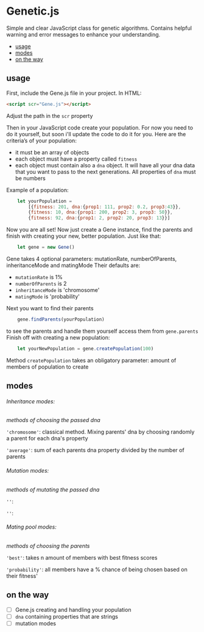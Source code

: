 # Genetic.js
Simple and clear JavaScript class for genetic algorithms. Contains helpful warning and error messages to enhance your understanding.
* [usage](#usage)
* [modes](#modes)
* [on the way](#on-the-way)

## usage
First, include the Gene.js file in your project. In HTML:
```html
<script scr="Gene.js"></script>
```
Adjust the path in the ```scr``` property

Then in your JavaScript code create your population. For now you need to do it yourself, but soon i'll update the code to do it for you.
Here are the criteria’s of your population:
- it must be an array of objects
-  each object must have a property called ```fitness``` 
- each object must contain also a ```dna``` object. It will have all your dna data that you want to pass to the next generations. All properties of ```dna``` must be numbers

Example of a population:
```js
    let yourPopulation =
        [{fitness: 201, dna:{prop1: 111, prop2: 0.2, prop3:43}}, 
        {fitness: 10, dna:{prop1: 200, prop2: 3, prop3: 50}},
        {fitness: 92, dna:{prop1: 2, prop2: 20, prop3: 13}}]
```
Now you are all set! Now just create a Gene instance, find the parents and finish with creating your new, better population. Just like that:
```js
    let gene = new Gene()
```
Gene takes 4 optional parameters: mutationRate, numberOfParents, inheritanceMode and matingMode
Their defaults are:
- ```mutationRate``` is 1%
- ```numberOfParents``` is 2
- ```inheritanceMode``` is 'chromosome' 
- ```matingMode``` is 'probability' 

Next you want to find their parents
```js
    gene.findParents(yourPopulation)
```
to see the parents and handle them yourself access them from ```gene.parents```
Finish off with creating a new population:
```js
    let yourNewPopulation = gene.createPopulation(100)
```

Method ```createPopulation``` takes an obligatory parameter: amount of members of population to create

## modes
###### Inheritance modes: 
*methods of choosing the passed dna*

```'chromosome'```: classical method. Mixing parents' dna by choosing randomly a parent for each dna's property

```'average'```: sum of each parents dna property divided by the number of parents

###### Mutation modes:
*methods of mutating the passed dna*

```''```: 

```''```: 

###### Mating pool modes:
*methods of choosing the parents*

```'best'```: takes n amount of members with best fitness scores

```'probability'```: all members have a % chance of being chosen based on their fitness'


## on the way
- [ ] Gene.js creating and handling your population
- [ ] ```dna``` containing properties that are strings
- [ ] mutation modes
